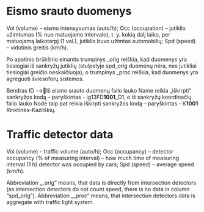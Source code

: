 # Eismo srauto duomenys

Vol (volume) – eismo intensyvumas (auto/h);
Occ (occupation) – jutiklio užimtumas (% nuo matuojamo intervalo), t. y. kokią dalį laiko, per matuojamą laikotarpį (1 val.), jutiklis buvo užimtas automobilių;
Spd (speed) – vidutinis greitis (km/h).

Po apatinio brūkšnio einantis trumpinys _orig reiškia, kad duomenys yra tiesiogiai iš sankryžų jutiklių (stulpelyje spd_orig duomenų nėra, nes jutikliai tiesiogiai greičio neskaičiuoja), o trumpinys _proc reiškia, kad duomenys yra agreguoti šviesoforų sistemos.

Bendras ID -->Iš eismo srauto duomenų failo lauko Name reikia „iškirpti“ sankryžos kodą – paryškintas - ig13FD**1001**_D1, o iš sankryžų koordinačių failo lauko Node taip pat reikia iškirpti sankryžos kodą – paryškintas - K**1001** Rinktinės-Kazliškių.

# Traffic detector data

Vol (volume) – traffic volume (auto/h);
Occ (occupancy) – detector occupancy (% of measuring interval) – how much time of measuring interval (1 h) detector was occupied by cars;
Spd (speed) – average speed (km/h).

Abbreviation „_orig“ means, that data is directly from intersection detectors (as intersection detectors do not count speed, there is no data in column “spd_orig”). Abbreviation „_proc“ means, that intersection detectors data is aggregate with traffic light system.
